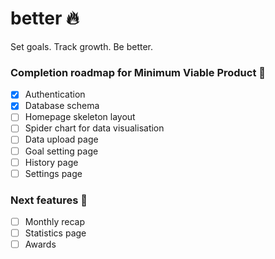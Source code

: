 # better :fire:
Set goals. Track growth. Be better.

### Completion roadmap for Minimum Viable Product :iphone:
- [x] Authentication
- [x] Database schema
- [ ] Homepage skeleton layout
- [ ] Spider chart for data visualisation
- [ ] Data upload page
- [ ] Goal setting page
- [ ] History page
- [ ] Settings page

### Next features :100:
- [ ] Monthly recap
- [ ] Statistics page
- [ ] Awards
